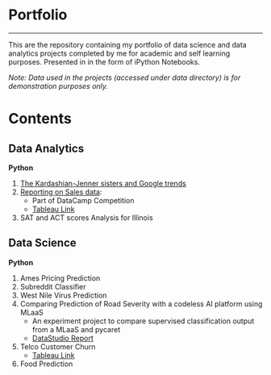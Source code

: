 # Portfolio
---

This are the repository containing my portfolio of data science and data analytics projects completed by me for academic and self learning purposes.
Presented in in the form of iPython Notebooks.

*Note: Data used in the projects (accessed under data directory) is for demonstration purposes only.*

# Contents

## Data Analytics
**Python**
1. [The Kardashian-Jenner sisters and Google trends](https://github.com/rahyu92/data-science-project/blob/main/Kardashian_Sisters_Google_Trends/The%20Kardasian-Jenner%20sisters%20and%20Google%20Trends.ipynb)
2. [Reporting on Sales data](https://github.com/rahyu92/data-science-project/blob/main/Reporting%20Sales%20Data/Reporting%20data%20sales%20on%20Motorcycle%20Part.ipynb):
    - Part of DataCamp Competition 
    - [Tableau Link](https://public.tableau.com/views/ReportingSalesDataonMotorcycleParts/Dashboard2?:language=en-US&:display_count=n&:origin=viz_share_link)
3. SAT and ACT scores Analysis for Illinois 

  
## Data Science

**Python**

1. Ames Pricing Prediction 
2. Subreddit Classifier
3. West Nile Virus Prediction
4. Comparing Prediction of Road Severity with a codeless AI platform using MLaaS
     - An experiment project to compare supervised classification output from a MLaaS and pycaret 
     - [DataStudio Report](https://datastudio.google.com/reporting/7ad8ff1d-6f16-401f-ad59-c178c760a0d0)
4. Telco Customer Churn 
    - [Tableau Link](https://public.tableau.com/views/TelcoChurnReport/Dashboard1?:language=en-US&:display_count=n&:origin=viz_share_link)
5.  Food Prediction

